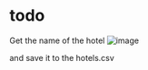 # todo 
Get the name of the hotel
![image](https://user-images.githubusercontent.com/640846/203247042-e3dd2bf3-e22a-4ccb-bf4f-2de29458888b.png)

and save it to the hotels.csv